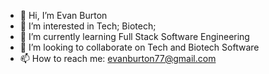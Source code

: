 - 👋 Hi, I’m Evan Burton
- 👀 I’m interested in Tech; Biotech;
- 🌱 I’m currently learning Full Stack Software Engineering
- 💞️ I’m looking to collaborate on Tech and Biotech Software
- 📫 How to reach me: evanburton77@gmail.com

<!---
evanburton77/evanburton77 is a ✨ special ✨ repository because its `README.md` (this file) appears on your GitHub profile.
You can click the Preview link to take a look at your changes.
--->
